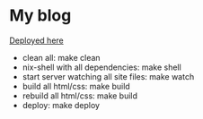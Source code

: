 # My blog

[Deployed here](https://blog.sebastian-galkin.com/)

- clean all: make clean
- nix-shell with all dependencies: make shell
- start server watching all site files: make watch
- build all html/css: make build
- rebuild all html/css: make build
- deploy: make deploy
